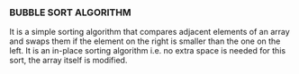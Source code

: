 ### BUBBLE SORT ALGORITHM
It is a simple sorting algorithm that compares adjacent elements of an array and swaps them
if the element on the right is smaller than the one on the left.
It is an in-place sorting algorithm i.e. no extra space is needed for this sort, the array itself is modified.
